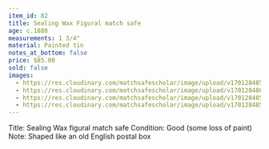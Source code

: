 ```yaml
---
item_id: 82
title: Sealing Wax Figural match safe
age: c.1880
measurements: 1 3/4"
material: Painted tin
notes_at_bottom: false
price: $85.00
sold: false
images:
  - https://res.cloudinary.com/matchsafescholar/image/upload/v1701284852/wax1.jpg
  - https://res.cloudinary.com/matchsafescholar/image/upload/v1701284867/wax5.jpg
  - https://res.cloudinary.com/matchsafescholar/image/upload/v1701284859/wax3.jpg
  - https://res.cloudinary.com/matchsafescholar/image/upload/v1701284856/wax2.jpg
---
```

Title:		Sealing Wax figural match safe 
Condition:	Good (some loss of paint)
Note:		Shaped like an old English postal box